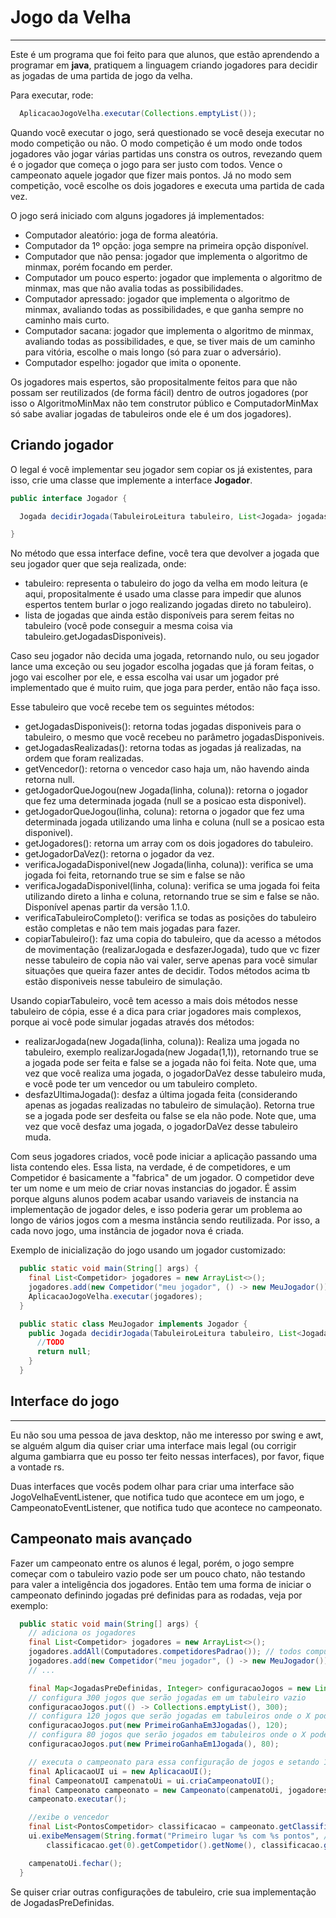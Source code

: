 # Jogo da Velha
---

Este é um programa que foi feito para que alunos, que estão aprendendo a programar em <b>java</b>, pratiquem a linguagem criando jogadores para decidir as jogadas de uma partida de jogo da velha.

Para executar, rode:

```java
  AplicacaoJogoVelha.executar(Collections.emptyList());
```

Quando você executar o jogo, será questionado se você deseja executar no modo competição ou não. 
O modo competição é um modo onde todos jogadores vão jogar várias partidas uns constra os outros, revezando quem é o jogador que começa o jogo para ser justo com todos. Vence o campeonato aquele jogador que fizer mais pontos.
Já no modo sem competição, você escolhe os dois jogadores e executa uma partida de cada vez.

O jogo será iniciado com alguns jogadores já implementados:
- Computador aleatório: joga de forma aleatória.
- Computador da 1º opção: joga sempre na primeira opção disponível.
- Computador que não pensa: jogador que implementa o algoritmo de minmax, porém focando em perder.
- Computador um pouco esperto: jogador que implementa o algoritmo de minmax, mas que não avalia todas as possibilidades.
- Computador apressado: jogador que implementa o algoritmo de minmax, avaliando todas as possibilidades, e que ganha sempre no caminho mais curto.
- Computador sacana: jogador que implementa o algoritmo de minmax, avaliando todas as possibilidades, e que, se tiver mais de um caminho para vitória, escolhe o mais longo (só para zuar o adversário).
- Computador espelho: jogador que imita o oponente.

Os jogadores mais espertos, são propositalmente feitos para que não possam ser reutilizados (de forma fácil) dentro de outros jogadores (por isso o AlgoritmoMinMax não tem construtor público e ComputadorMinMax só sabe avaliar jogadas de tabuleiros onde ele é um dos jogadores).  

## Criando jogador

O legal é você implementar seu jogador sem copiar os já existentes, para isso, crie uma classe que implemente a interface <b>Jogador</b>. 

```java
public interface Jogador {

  Jogada decidirJogada(TabuleiroLeitura tabuleiro, List<Jogada> jogadasDisponiveis);

}
```

No método que essa interface define, você tera que devolver a jogada que seu jogador quer que seja realizada, onde: 
- tabuleiro: representa o tabuleiro do jogo da velha em modo leitura (e aqui, propositalmente é usado uma classe para impedir que alunos espertos tentem burlar o jogo realizando jogadas direto no tabuleiro).  
- lista de jogadas que ainda estão disponíveis para serem feitas no tabuleiro (você pode conseguir a mesma coisa via tabuleiro.getJogadasDisponiveis).

Caso seu jogador não decida uma jogada, retornando nulo, ou seu jogador lance uma exceção ou seu jogador escolha jogadas que já foram feitas, o jogo vai escolher por ele, e essa escolha vai usar um jogador pré implementado que é muito ruim, que joga para perder, então não faça isso.

Esse tabuleiro que você recebe tem os seguintes métodos:

- getJogadasDisponiveis(): retorna todas jogadas disponiveis para o tabuleiro, o mesmo que você recebeu no parâmetro jogadasDisponiveis.
- getJogadasRealizadas(): retorna todas as jogadas já realizadas, na ordem que foram realizadas.
- getVencedor(): retorna o vencedor caso haja um, não havendo ainda retorna null.
- getJogadorQueJogou(new Jogada(linha, coluna)): retorna o jogador que fez uma determinada jogada (null se a posicao esta disponivel).
- getJogadorQueJogou(linha, coluna): retorna o jogador que fez uma determinada jogada utilizando uma linha e coluna (null se a posicao esta disponivel).
- getJogadores(): retorna um array com os dois jogadores do tabuleiro.
- getJogadorDaVez(): retorna o jogador da vez.
- verificaJogadaDisponivel(new Jogada(linha, coluna)): verifica se uma jogada foi feita, retornando true se sim e false se não
- verificaJogadaDisponivel(linha, coluna): verifica se uma jogada foi feita utilizando direto a linha e coluna, retornando true se sim e false se não. Disponível apenas partir da versão 1.1.0.
- verificaTabuleiroCompleto(): verifica se todas as posições do tabuleiro estão completas e não tem mais jogadas para fazer.
- copiarTabuleiro(): faz uma copia do tabuleiro, que da acesso a métodos de movimentação (realizarJogada e desfazerJogada), tudo que vc fizer nesse tabuleiro de copia não vai valer, serve apenas para você simular situações que queira fazer antes de decidir. Todos métodos acima tb estão disponiveis nesse tabuleiro de simulação.

Usando copiarTabuleiro, você tem acesso a mais dois métodos nesse tabuleiro de cópia, esse é a dica para criar jogadores mais complexos, porque ai você pode simular jogadas através dos métodos:

- realizarJogada(new Jogada(linha, coluna)): Realiza uma jogada no tabuleiro, exemplo realizarJogada(new Jogada(1,1)), retornando true se a jogada pode ser feita e false se a jogada não foi feita. Note que, uma vez que você realiza uma jogada, o jogadorDaVez desse tabuleiro muda, e você pode ter um vencedor ou um tabuleiro completo.
- desfazUltimaJogada(): desfaz a última jogada feita (considerando apenas as jogadas realizadas no tabuleiro de simulação). Retorna true se a jogada pode ser desfeita ou false se ela não pode. Note que, uma vez que você desfaz uma jogada, o jogadorDaVez desse tabuleiro muda.

Com seus jogadores criados, você pode iniciar a aplicação passando uma lista contendo eles. Essa lista, na verdade, é de competidores, e um Competidor é basicamente a "fabrica" de um jogador. O competidor deve ter um nome e um meio de criar novas instancias do jogador. É assim porque alguns alunos podem acabar usando variaveis de instancia na implementação de jogador deles, e isso poderia gerar um problema ao longo de vários jogos com a mesma instância sendo reutilizada. Por isso, a cada novo jogo, uma instância de jogador nova é criada. 

Exemplo de inicialização do jogo usando um jogador customizado:

```java
  public static void main(String[] args) {
    final List<Competidor> jogadores = new ArrayList<>();
    jogadores.add(new Competidor("meu jogador", () -> new MeuJogador()));
    AplicacaoJogoVelha.executar(jogadores);
  }

  public static class MeuJogador implements Jogador {
    public Jogada decidirJogada(TabuleiroLeitura tabuleiro, List<Jogada> jogadasDisponiveis) {
      //TODO
      return null;
    }
  }
```

## Interface do jogo
---

Eu não sou uma pessoa de java desktop, não me interesso por swing e awt, se alguém algum dia quiser criar uma interface mais legal (ou corrigir alguma gambiarra que eu posso ter feito nessas interfaces), por favor, fique a vontade rs. 

Duas interfaces que vocês podem olhar para criar uma interface são JogoVelhaEventListener, que notifica tudo que acontece em um jogo, e CampeonatoEventListener, que notifica tudo que acontece no campeonato.

## Campeonato mais avançado

Fazer um campeonato entre os alunos é legal, porém, o jogo sempre começar com o tabuleiro vazio pode ser um pouco chato, não testando para valer a inteligência dos jogadores. Então tem uma forma de iniciar o campeonato definindo jogadas pré definidas para as rodadas, veja por exemplo:


```java
  public static void main(String[] args) {
    // adiciona os jogadores
    final List<Competidor> jogadores = new ArrayList<>();
    jogadores.addAll(Computadores.competidoresPadrao()); // todos computadores
    jogadores.add(new Competidor("meu jogador", () -> new MeuJogador()));
    // ...

    final Map<JogadasPreDefinidas, Integer> configuracaoJogos = new LinkedHashMap<>();
    // configura 300 jogos que serão jogadas em um tabuleiro vazio
    configuracaoJogos.put(() -> Collections.emptyList(), 300);
    // configura 120 jogos que serão jogadas em tabuleiros onde o X pode ganhar em até 3 jogadas
    configuracaoJogos.put(new PrimeiroGanhaEm3Jogadas(), 120);
    // configura 80 jogos que serão jogados em tabuleiros onde o X pode ganhar em até 1 jogada
    configuracaoJogos.put(new PrimeiroGanhaEm1Jogada(), 80);

    // executa o campeonato para essa configuração de jogos e setando 1 ponto por empate e 2 pontos para vitória.
    final AplicacaoUI ui = new AplicacaoUI();
    final CampeonatoUI campenatoUi = ui.criaCampeonatoUI();
    final Campeonato campeonato = new Campeonato(campenatoUi, jogadores, configuracaoJogos, 1, 2, Optional.empty());
    campeonato.executar();

    //exibe o vencedor
    final List<PontosCompetidor> classificacao = campeonato.getClassificacao();
    ui.exibeMensagem(String.format("Primeiro lugar %s com %s pontos", //
        classificacao.get(0).getCompetidor().getNome(), classificacao.get(0).getPontos()));

    campenatoUi.fechar();
  }
```

Se quiser criar outras configurações de tabuleiro, crie sua implementação de JogadasPreDefinidas. 